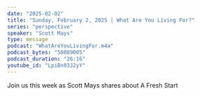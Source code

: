```yaml
---
date: "2025-02-02"
title: "Sunday, February 2, 2025 | What Are You Living For?"
series: "perspective"
speaker: "Scott Mays"
type: message
podcast: "WhatAreYouLivingFor.m4a"
podcast_bytes: "50089005"
podcast_duration: "26:16"
youtube_id: "LpiBn03J2yY"
---
```

Join us this week as Scott Mays shares about A Fresh Start
